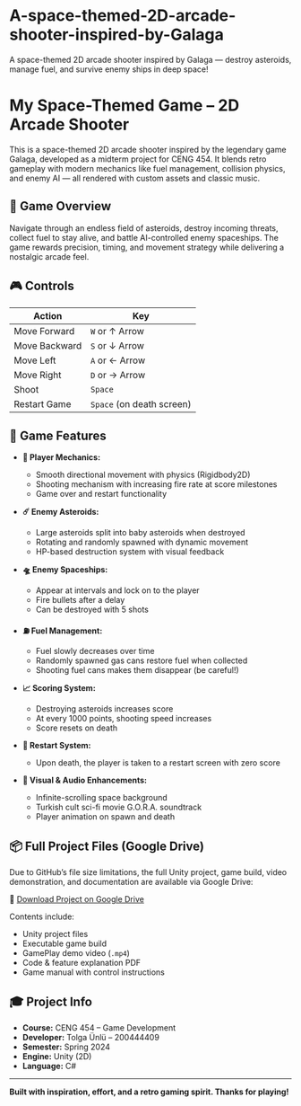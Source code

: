 # A-space-themed-2D-arcade-shooter-inspired-by-Galaga
A space-themed 2D arcade shooter inspired by Galaga — destroy asteroids, manage fuel, and survive enemy ships in deep space!
# My Space-Themed Game – 2D Arcade Shooter

This is a space-themed 2D arcade shooter inspired by the legendary game Galaga, developed as a midterm project for CENG 454. It blends retro gameplay with modern mechanics like fuel management, collision physics, and enemy AI — all rendered with custom assets and classic music.

## 🚀 Game Overview

Navigate through an endless field of asteroids, destroy incoming threats, collect fuel to stay alive, and battle AI-controlled enemy spaceships. The game rewards precision, timing, and movement strategy while delivering a nostalgic arcade feel.

## 🎮 Controls

| Action        | Key           |
|---------------|----------------|
| Move Forward  | `W` or ↑ Arrow |
| Move Backward | `S` or ↓ Arrow |
| Move Left     | `A` or ← Arrow |
| Move Right    | `D` or → Arrow |
| Shoot         | `Space`        |
| Restart Game  | `Space` (on death screen) |

## 🔧 Game Features

- **🎯 Player Mechanics:**
  - Smooth directional movement with physics (Rigidbody2D)
  - Shooting mechanism with increasing fire rate at score milestones
  - Game over and restart functionality

- **☄️ Enemy Asteroids:**
  - Large asteroids split into baby asteroids when destroyed
  - Rotating and randomly spawned with dynamic movement
  - HP-based destruction system with visual feedback

- **🛸 Enemy Spaceships:**
  - Appear at intervals and lock on to the player
  - Fire bullets after a delay
  - Can be destroyed with 5 shots

- **⛽ Fuel Management:**
  - Fuel slowly decreases over time
  - Randomly spawned gas cans restore fuel when collected
  - Shooting fuel cans makes them disappear (be careful!)

- **📈 Scoring System:**
  - Destroying asteroids increases score
  - At every 1000 points, shooting speed increases
  - Score resets on death

- **🔁 Restart System:**
  - Upon death, the player is taken to a restart screen with zero score

- **🎨 Visual & Audio Enhancements:**
  - Infinite-scrolling space background
  - Turkish cult sci-fi movie G.O.R.A. soundtrack
  - Player animation on spawn and death

## 📦 Full Project Files (Google Drive)

Due to GitHub’s file size limitations, the full Unity project, game build, video demonstration, and documentation are available via Google Drive:

🔗 [Download Project on Google Drive](https://drive.google.com/drive/folders/1DRr3vl2Rh23WWsRKlNCtJezqVhveczke?usp=sharing)

Contents include:
- Unity project files  
- Executable game build  
- GamePlay demo video (`.mp4`)  
- Code & feature explanation PDF  
- Game manual with control instructions  

## 🎓 Project Info

- **Course:** CENG 454 – Game Development  
- **Developer:** Tolga Ünlü – 200444409  
- **Semester:** Spring 2024  
- **Engine:** Unity (2D)  
- **Language:** C#  

---

**Built with inspiration, effort, and a retro gaming spirit. Thanks for playing!**
